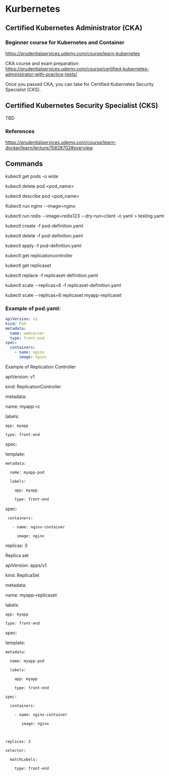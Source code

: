 # Kurbernetes

## Certified Kubernetes Administrator (CKA)

### Beginner course for Kubernetes and Container
https://prudentialservices.udemy.com/course/learn-kubernetes 

CKA course and exam preparation:
https://prudentialservices.udemy.com/course/certified-kubernetes-administrator-with-practice-tests/ 

Once you passed CKA, you can take for Certified Kubernetes Security Specialist (CKS). 

## Certified Kubernetes Security Specialist (CKS)

TBD

### References
https://prudentialservices.udemy.com/course/learn-docker/learn/lecture/15828702#overview 

## Commands

kubectl get pods -o wide 

kubectl delete pod <pod_name> 

kubectl describe pod <pod_name> 

Kubectl run nginx --image=nginx  

kubectl run redis --image=redis123 --dry-run=client -o yaml > testing.yaml 

kubectl create -f pod-definition.yaml 

kubectl delete -f pod-definition.yaml 

kubectl apply -f pod-definition.yaml 

kubectl get replicationcontroller 

kubectl get replicaset 

kubectl replace -f replicaset-definition.yaml 

kubectl scale --replicas=6 -f replicaset-definition.yaml 

kubectl scale --replicas=6 replicaset myapp-replicaset 

### Example of pod.yaml: 
```yaml pod.yaml:
apiVersion: v1 
kind: Pod 
metadata: 
  name: webserver 
  type: front-end 
spec: 
  containers: 
    - name: nginx 
      image: nginx
```

Example of Replication Controller 

apiVersion: v1 

kind: ReplicationController 

metadata: 

  name: myapp-rc 

  labels: 

    app: myapp 

    type: front-end 

spec: 

  template: 

     

    metadata: 

      name: myapp-pod 

      labels: 

        app: myapp 

        type: front-end 

   spec: 

     containers: 

       - name: nginx-container 

         image: nginx 

 

  replicas: 3 

 

Replica set 

apiVersion: apps/v1 

kind: ReplicaSet 

metadata: 

  name: myapp-replicaset 

  labels: 

    app: myapp 

    type: front-end 

spec: 

  template: 

    metadata: 

      name: myapp-pod 

      labels: 

        app: myapp 

        type: front-end 

    spec: 

      containers: 

        - name: nginx-container 

           image: nginx 

 

    replicas: 3 

    selector: 

      matchLabels: 

        type: front-end 
